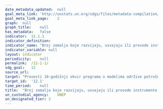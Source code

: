 ```yaml
---	
date_metadata_updated:	null
goal_meta_link:	'http://unstats.un.org/sdgs/files/metadata-compilation/Metadata-Goal-12.pdf'
goal_meta_link_page:	2
graph:	null
graph_title:	null
has_metadata:	false
indicator:	12.1.1
indicator_definition:	
indicator_name:	"Broj zemalja koje razvijaju, usvajaju ili provode instrumente politike čiji je cilj podržati prelazak na održivu potrošnju i proizvodnju"
indicator_variable:	null
layout:	indicator
periodicity:	null
permalink:	/12-1-1/
sdg_goal:	12
source_url:	
target:	"Provesti 10-godišnji okvir programa o modelima održive potrošnje i proizvodnje, u čemu sudjeluju sve zemlje, s razvijenim zemljama na čelu, uzimajući u obzir razvijenost i kapacitete zemalja u razvoju"
target_id:	'12.1'
time_period:	null
title:	"Broj zemalja koje razvijaju, usvajaju ili provode instrumente politike čiji je cilj podržati prelazak na održivu potrošnju i proizvodnju"
un_custodial_agency:	UNEP
un_designated_tier:	2
---	
```

